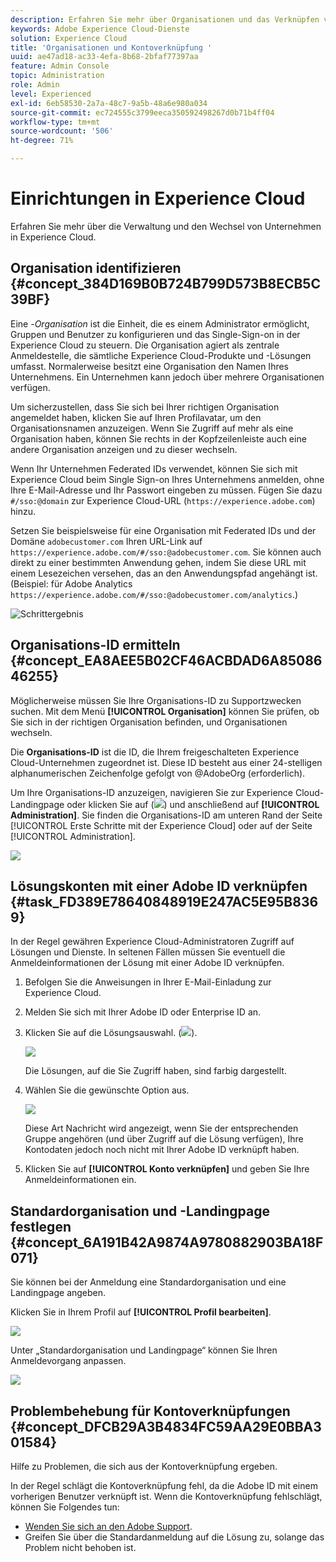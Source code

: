 ```yaml
---
description: Erfahren Sie mehr über Organisationen und das Verknüpfen von Lösungskonten mit der Experience Cloud.
keywords: Adobe Experience Cloud-Dienste
solution: Experience Cloud
title: 'Organisationen und Kontoverknüpfung '
uuid: ae47ad18-ac33-4efa-8b68-2bfaf77397aa
feature: Admin Console
topic: Administration
role: Admin
level: Experienced
exl-id: 6eb58530-2a7a-48c7-9a5b-48a6e980a034
source-git-commit: ec724555c3799eeca350592498267d0b71b4ff04
workflow-type: tm+mt
source-wordcount: '506'
ht-degree: 71%

---
```


# Einrichtungen in Experience Cloud

Erfahren Sie mehr über die Verwaltung und den Wechsel von Unternehmen in Experience Cloud.

## Organisation identifizieren {#concept_384D169B0B724B799D573B8ECB5C39BF}

Eine -*Organisation* ist die Einheit, die es einem Administrator ermöglicht, Gruppen und Benutzer zu konfigurieren und das Single-Sign-on in der Experience Cloud zu steuern. Die Organisation agiert als zentrale Anmeldestelle, die sämtliche Experience Cloud-Produkte und -Lösungen umfasst. Normalerweise besitzt eine Organisation den Namen Ihres Unternehmens. Ein Unternehmen kann jedoch über mehrere Organisationen verfügen.

Um sicherzustellen, dass Sie sich bei Ihrer richtigen Organisation angemeldet haben, klicken Sie auf Ihren Profilavatar, um den Organisationsnamen anzuzeigen. Wenn Sie Zugriff auf mehr als eine Organisation haben, können Sie rechts in der Kopfzeilenleiste auch eine andere Organisation anzeigen und zu dieser wechseln.

Wenn Ihr Unternehmen Federated IDs verwendet, können Sie sich mit Experience Cloud beim Single Sign-on Ihres Unternehmens anmelden, ohne Ihre E-Mail-Adresse und Ihr Passwort eingeben zu müssen. Fügen Sie dazu `#/sso:@domain` zur Experience Cloud-URL (`https://experience.adobe.com`) hinzu.

Setzen Sie beispielsweise für eine Organisation mit Federated IDs und der Domäne `adobecustomer.com` Ihren URL-Link auf `https://experience.adobe.com/#/sso:@adobecustomer.com`. Sie können auch direkt zu einer bestimmten Anwendung gehen, indem Sie diese URL mit einem Lesezeichen versehen, das an den Anwendungspfad angehängt ist. (Beispiel: für Adobe Analytics `https://experience.adobe.com/#/sso:@adobecustomer.com/analytics`.)

![Schrittergebnis](assets/organization-switch.png)

## Organisations-ID ermitteln {#concept_EA8AEE5B02CF46ACBDAD6A8508646255}

Möglicherweise müssen Sie Ihre Organisations-ID zu Supportzwecken suchen. Mit dem Menü **[!UICONTROL Organisation]** können Sie prüfen, ob Sie sich in der richtigen Organisation befinden, und Organisationen wechseln.

Die **Organisations-ID** ist die ID, die Ihrem freigeschalteten Experience Cloud-Unternehmen zugeordnet ist. Diese ID besteht aus einer 24-stelligen alphanumerischen Zeichenfolge gefolgt von @AdobeOrg (erforderlich).

Um Ihre Organisations-ID anzuzeigen, navigieren Sie zur Experience Cloud-Landingpage oder klicken Sie auf (![](assets/menu-icon.png)) und anschließend auf **[!UICONTROL Administration]**. Sie finden die Organisations-ID am unteren Rand der Seite [!UICONTROL Erste Schritte mit der Experience Cloud] oder auf der Seite [!UICONTROL Administration].

![](assets/administration-page.png)

## Lösungskonten mit einer Adobe ID verknüpfen {#task_FD389E78640848919E247AC5E95B8369}

In der Regel gewähren Experience Cloud-Administratoren Zugriff auf Lösungen und Dienste. In seltenen Fällen müssen Sie eventuell die Anmeldeinformationen der Lösung mit einer Adobe ID verknüpfen.

1. Befolgen Sie die Anweisungen in Ihrer E-Mail-Einladung zur Experience Cloud.
1. Melden Sie sich mit Ihrer Adobe ID oder Enterprise ID an.
1. Klicken Sie auf die Lösungsauswahl. (![](assets/menu-icon.png)).

   ![](assets/solutions-active.png)

   Die Lösungen, auf die Sie Zugriff haben, sind farbig dargestellt.
1. Wählen Sie die gewünschte Option aus.

   ![](assets/analytics-link-accounts.png)

   Diese Art Nachricht wird angezeigt, wenn Sie der entsprechenden Gruppe angehören (und über Zugriff auf die Lösung verfügen), Ihre Kontodaten jedoch noch nicht mit Ihrer Adobe ID verknüpft haben.
1. Klicken Sie auf **[!UICONTROL Konto verknüpfen]** und geben Sie Ihre Anmeldeinformationen ein.

## Standardorganisation und -Landingpage festlegen {#concept_6A191B42A9874A9780882903BA18F071}

Sie können bei der Anmeldung eine Standardorganisation und eine Landingpage angeben.

Klicken Sie in Ihrem Profil auf **[!UICONTROL Profil bearbeiten]**.

![](assets/edit-profile.png)

Unter „Standardorganisation und Landingpage“ können Sie Ihren Anmeldevorgang anpassen.

![](assets/default-organization.png)

## Problembehebung für Kontoverknüpfungen {#concept_DFCB29A3B4834FC59AA29E0BBA301584}

Hilfe zu Problemen, die sich aus der Kontoverknüpfung ergeben.

In der Regel schlägt die Kontoverknüpfung fehl, da die Adobe ID mit einem vorherigen Benutzer verknüpft ist. Wenn die Kontoverknüpfung fehlschlägt, können Sie Folgendes tun:

* [Wenden Sie sich an den Adobe Support](https://experienceleague.adobe.com/?support-solution=General&amp;lang=de#support).
* Greifen Sie über die Standardanmeldung auf die Lösung zu, solange das Problem nicht behoben ist.

